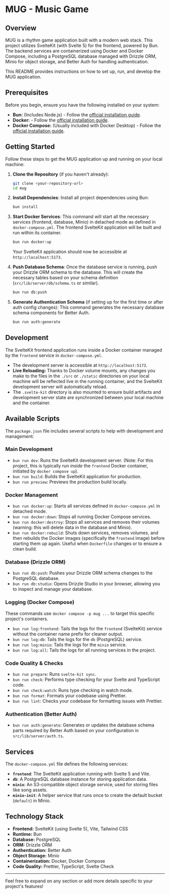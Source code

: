 # MUG - Music Game

## Overview

MUG is a rhythm game application built with a modern web stack. This project utilizes SvelteKit (with Svelte 5) for the frontend, powered by Bun. The backend services are containerized using Docker and Docker Compose, including a PostgreSQL database managed with Drizzle ORM, Minio for object storage, and Better Auth for handling authentication.

This README provides instructions on how to set up, run, and develop the MUG application.

## Prerequisites

Before you begin, ensure you have the following installed on your system:
*   **Bun:** (Includes Node.js) - Follow the [official installation guide](https://bun.sh/docs/installation).
*   **Docker:** - Follow the [official installation guide](https://docs.docker.com/get-docker/).
*   **Docker Compose:** (Usually included with Docker Desktop) - Follow the [official installation guide](https://docs.docker.com/compose/install/).

## Getting Started

Follow these steps to get the MUG application up and running on your local machine:

1.  **Clone the Repository** (if you haven't already):
    ```bash
    git clone <your-repository-url>
    cd mug 
    ```

2.  **Install Dependencies**:
    Install all project dependencies using Bun:
    ```bash
    bun install
    ```

3.  **Start Docker Services**:
    This command will start all the necessary services (frontend, database, Minio) in detached mode as defined in `docker-compose.yml`. The frontend SvelteKit application will be built and run within its container.
    ```bash
    bun run docker:up
    ```
    Your SvelteKit application should now be accessible at `http://localhost:5173`.

4.  **Push Database Schema**:
    Once the database service is running, push your Drizzle ORM schema to the database. This will create the necessary tables based on your schema definition (`src/lib/server/db/schema.ts` or similar).
    ```bash
    bun run db:push
    ```

5.  **Generate Authentication Schema** (if setting up for the first time or after auth config changes):
    This command generates the necessary database schema components for Better Auth.
    ```bash
    bun run auth:generate
    ```

## Development

The SvelteKit frontend application runs inside a Docker container managed by the `frontend` service in `docker-compose.yml`.
*   The development server is accessible at `http://localhost:5173`.
*   **Live Reloading:** Thanks to Docker volume mounts, any changes you make to the files in the `./src` or `./static` directories on your local machine will be reflected live in the running container, and the SvelteKit development server will automatically reload.
*   The `.svelte-kit` directory is also mounted to ensure build artifacts and development server state are synchronized between your local machine and the container.

## Available Scripts

The `package.json` file includes several scripts to help with development and management:

### Main Development
*   `bun run dev`: Runs the SvelteKit development server. (Note: For this project, this is typically run *inside* the `frontend` Docker container, initiated by `docker compose up`).
*   `bun run build`: Builds the SvelteKit application for production.
*   `bun run preview`: Previews the production build locally.

### Docker Management
*   `bun run docker:up`: Starts all services defined in `docker-compose.yml` in detached mode.
*   `bun run docker:down`: Stops all running Docker Compose services.
*   `bun run docker:destroy`: Stops all services and removes their volumes (warning: this will delete data in the database and Minio).
*   `bun run docker:rebuild`: Shuts down services, removes volumes, and then rebuilds the Docker images (specifically the `frontend` image) before starting them up again. Useful when `Dockerfile` changes or to ensure a clean build.

### Database (Drizzle ORM)
*   `bun run db:push`: Pushes your Drizzle ORM schema changes to the PostgreSQL database.
*   `bun run db:studio`: Opens Drizzle Studio in your browser, allowing you to inspect and manage your database.

### Logging (Docker Compose)
These commands use `docker compose -p mug ...` to target this specific project's containers.
*   `bun run log:frontend`: Tails the logs for the `frontend` (SvelteKit) service without the container name prefix for cleaner output.
*   `bun run log:db`: Tails the logs for the `db` (PostgreSQL) service.
*   `bun run log:minio`: Tails the logs for the `minio` service.
*   `bun run log:all`: Tails the logs for all running services in the project.

### Code Quality & Checks
*   `bun run prepare`: Runs `svelte-kit sync`.
*   `bun run check`: Performs type checking for your Svelte and TypeScript code.
*   `bun run check:watch`: Runs type checking in watch mode.
*   `bun run format`: Formats your codebase using Prettier.
*   `bun run lint`: Checks your codebase for formatting issues with Prettier.

### Authentication (Better Auth)
*   `bun run auth:generate`: Generates or updates the database schema parts required by Better Auth based on your configuration in `src/lib/server/auth.ts`.

## Services

The `docker-compose.yml` file defines the following services:

*   **`frontend`**: The SvelteKit application running with Svelte 5 and Vite.
*   **`db`**: A PostgreSQL database instance for storing application data.
*   **`minio`**: An S3-compatible object storage service, used for storing files like song assets.
*   **`minio-init`**: A helper service that runs once to create the default bucket (`default`) in Minio.

## Technology Stack

*   **Frontend:** SvelteKit (using Svelte 5), Vite, Tailwind CSS
*   **Runtime:** Bun
*   **Database:** PostgreSQL
*   **ORM:** Drizzle ORM
*   **Authentication:** Better Auth
*   **Object Storage:** Minio
*   **Containerization:** Docker, Docker Compose
*   **Code Quality:** Prettier, TypeScript, Svelte Check

---

Feel free to expand on any section or add more details specific to your project's features!
